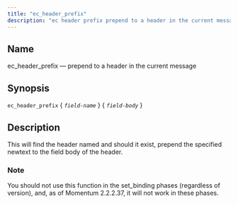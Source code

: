 ```yaml
---
title: "ec_header_prefix"
description: "ec header prefix prepend to a header in the current message ec header prefix field name field body This will find the header named field name and should it exist prepend the specified newtext to the field body of the header You should not use this function in the set..."
---
```


<a name="sieve.ref.ec_header_prefix"></a> 
## Name

ec_header_prefix — prepend to a header in the current message

## Synopsis

`ec_header_prefix` { *`field-name`* } { *`field-body`* }

<a name="idp29869424"></a> 
## Description

This will find the header named <field-name> and should it exist, prepend the specified newtext to the field body of the header.

### Note

You should not use this function in the set_binding phases (regardless of version), and, as of Momentum 2.2.2.37, it will not work in these phases.